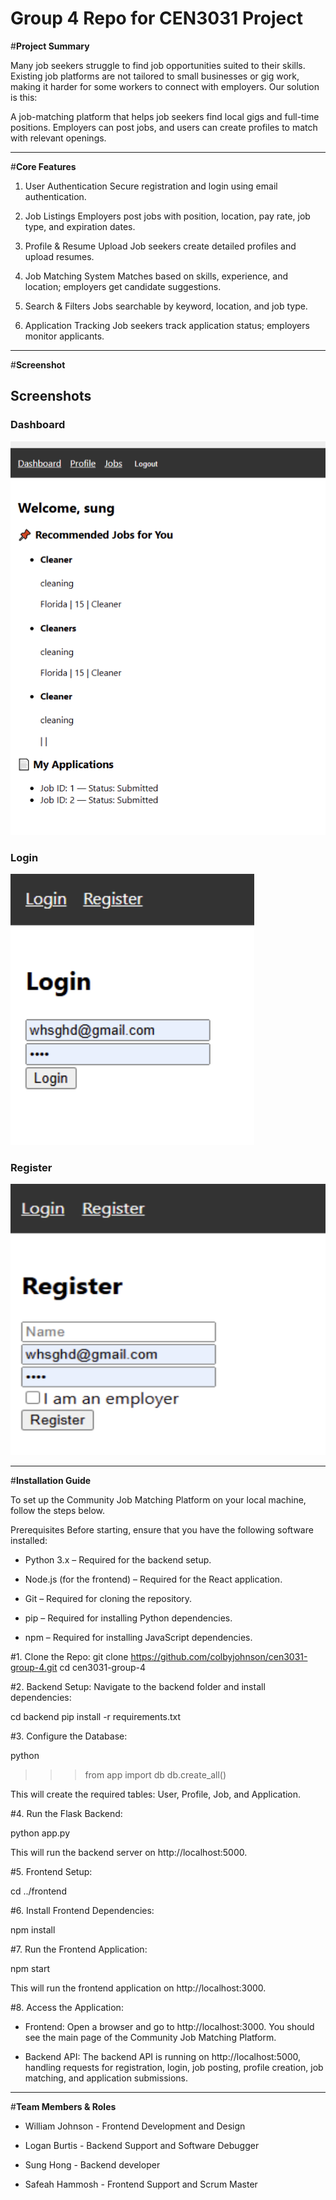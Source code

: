 # Group 4 Repo for CEN3031 Project 

#**Project Summary**

Many job seekers struggle to find job opportunities suited to their skills. Existing job platforms are not tailored to small businesses or gig work, making it harder for some workers to connect with employers. Our solution is this:

A job-matching platform that helps job seekers find local gigs and full-time positions. Employers can post jobs, and users can create profiles to match with relevant openings.

-----

#**Core Features**
1. User Authentication
Secure registration and login using email authentication.

 2. Job Listings
Employers post jobs with position, location, pay rate, job type, and expiration dates.

3. Profile & Resume Upload
Job seekers create detailed profiles and upload resumes.

 4. Job Matching System
Matches based on skills, experience, and location; employers get candidate suggestions.

 5. Search & Filters
Jobs searchable by keyword, location, and job type.

 6. Application Tracking
Job seekers track application status; employers monitor applicants.

----

#**Screenshot**

## Screenshots


### Dashboard
![Dashboard Screenshot](https://github.com/colbyjohnson/cen3031-group-4/blob/main/dashboard.png)

### Login
![Login Screenshot](https://github.com/colbyjohnson/cen3031-group-4/blob/main/login.png)

### Register
![Register Screenshot](https://github.com/colbyjohnson/cen3031-group-4/blob/main/register.png)




----

#**Installation Guide**

To set up the Community Job Matching Platform on your local machine, follow the steps below.

Prerequisites
Before starting, ensure that you have the following software installed:

- Python 3.x – Required for the backend setup.

- Node.js (for the frontend) – Required for the React application.

- Git – Required for cloning the repository.

- pip – Required for installing Python dependencies.

- npm – Required for installing JavaScript dependencies.




#1. Clone the Repo:
git clone https://github.com/colbyjohnson/cen3031-group-4.git
cd cen3031-group-4

#2. Backend Setup:
Navigate to the backend folder and install dependencies:

cd backend
pip install -r requirements.txt


#3. Configure the Database:

python
>>> from app import db
>>> db.create_all()

This will create the required tables: User, Profile, Job, and Application.

#4. Run the Flask Backend:

python app.py

This will run the backend server on http://localhost:5000.

#5. Frontend Setup:
   
cd ../frontend

#6. Install Frontend Dependencies:

npm install

#7. Run the Frontend Application:

npm start

This will run the frontend application on http://localhost:3000.

#8. Access the Application:
   - Frontend:
Open a browser and go to http://localhost:3000. You should see the main page of the Community Job Matching Platform.

   - Backend API:
The backend API is running on http://localhost:5000, handling requests for registration, login, job posting, profile creation, job matching, and application submissions.

----

#**Team Members & Roles**

- William Johnson - Frontend Development and Design
  
- Logan Burtis - Backend Support and Software Debugger

- Sung Hong - Backend developer

- Safeah Hammosh - Frontend Support and Scrum Master


